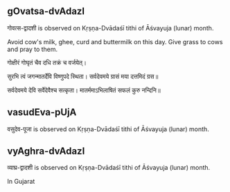## gOvatsa-dvAdazI

गोवत्स-द्वादशी is observed on Kṛṣṇa-Dvādaśī tithi of Āśvayuja (lunar) month.

Avoid cow's milk, ghee, curd and buttermilk on this day. Give grass to cows and pray to them.

गोक्षीरं गोघृतं चैव दधि तक्रं च वर्जयेत्।

 सुरभि त्वं जगन्मातर्देवि विष्णुपदे स्थिता।
 सर्वदेवमये ग्रासं मया दत्तमिदं ग्रस॥

 सर्वदेवमये देवि सर्वेदेवैश्च सत्कृता।
 मातर्ममाऽभिलाषितं सफलं कुरु नन्दिनि॥


## vasudEva-pUjA

वसुदेव-पूजा is observed on Kṛṣṇa-Dvādaśī tithi of Āśvayuja (lunar) month.



## vyAghra-dvAdazI

व्याघ्र-द्वादशी is observed on Kṛṣṇa-Dvādaśī tithi of Āśvayuja (lunar) month.

In Gujarat


